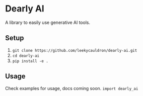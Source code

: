 # Dearly AI

A library to easily use generative AI tools.

## Setup

1. `git clone https://github.com/leekycauldron/dearly-ai.git`
2. `cd dearly-ai`
3. `pip install -e .`

## Usage

Check examples for usage, docs coming soon.
`import dearly_ai`
